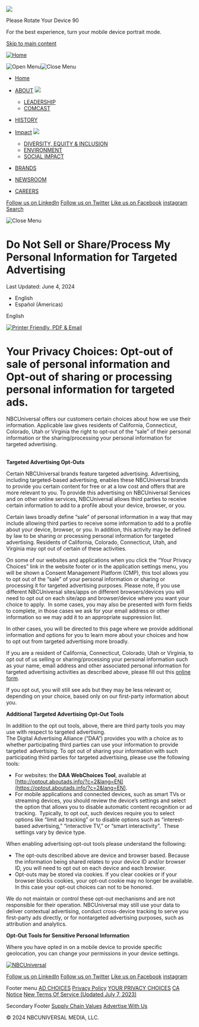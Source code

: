 ![](/img/Icon_Rotate.png)

Please Rotate Your Device 90

For the best experience, turn your mobile device portrait mode.

[Skip to main content](#main-content)

[![Home](/themes/custom/universal/nav_logo_0.png)](https://www.nbcuniversal.com/ "Home")

 ![Open Menu](/themes/custom/universal/src/img/icons/icon_menu.png)![Close Menu](/themes/custom/universal/src/img/icons/icon_close.png)

* [Home](https://www.nbcuniversal.com/)
* [ABOUT](https://www.nbcuniversal.com/about) ![](/themes/custom/universal/src/img/icons/dropdown-arrow-down.svg)
    
    * [LEADERSHIP](https://www.nbcuniversal.com/leadership)
    * [COMCAST](https://corporate.comcast.com/)
* [HISTORY](https://www.nbcuniversal.com/history)
* [Impact](https://www.nbcuniversal.com/impact) ![](/themes/custom/universal/src/img/icons/dropdown-arrow-down.svg)
    
    * [DIVERSITY, EQUITY & INCLUSION](https://www.nbcuniversal.com/diversity-equity-inclusion)
    * [ENVIRONMENT](https://www.nbcuniversal.com/environment)
    * [SOCIAL IMPACT](https://www.nbcuniversal.com/csr)
* [BRANDS](https://www.nbcuniversal.com/brands)
* [NEWSROOM](https://www.nbcuniversal.com/newsroom)
* [CAREERS](https://www.nbcunicareers.com/)

[Follow us on LinkedIn](https://www.linkedin.com/company/nbcuniversal-inc-/) [Follow us on Twitter](https://twitter.com/nbcuniversal) [Like us on Facebook](https://www.facebook.com/nbcuniversal/) [instagram](https://www.instagram.com/nbcuniversal/) [Search](https://www.nbcuniversal.com/search)

![Close Menu](/themes/custom/universal/src/img/icons/icon_close.png)

Do Not Sell or Share/Process My Personal Information for Targeted Advertising
=============================================================================

Last Updated: June 4, 2024

* English
* Español (Americas)

English

[![Printer Friendly, PDF & Email](//cdn.printfriendly.com/buttons/printfriendly-pdf-button-nobg.png)](https://www.printfriendly.com/print?url=https://www.nbcuniversal.com/taxonomy/term/93?brandA=Owned_Stations&intake=Telemundo_Houston/&os=av "Printer Friendly, PDF & Email")

Your Privacy Choices: Opt-out of sale of personal information and Opt-out of sharing or processing personal information for targeted ads.
=========================================================================================================================================

NBCUniversal offers our customers certain choices about how we use their information. Applicable law gives residents of California, Connecticut, Colorado, Utah or Virginia the right to opt-out of the “sale” of their personal information or the sharing/processing your personal information for targeted advertising.  
 

**Targeted Advertising Opt-Outs**

Certain NBCUniversal brands feature targeted advertising. Advertising, including targeted-based advertising, enables these NBCUniversal brands to provide you certain content for free or at a low cost and offers that are more relevant to you. To provide this advertising on NBCUniversal Services and on other online services, NBCUniversal allows third parties to receive certain information to add to a profile about your device, browser, or you.

Certain laws broadly define “sale” of personal information in a way that may include allowing third parties to receive some information to add to a profile about your device, browser, or you. In addition, this activity may be defined by law to be sharing or processing personal information for targeted advertising. Residents of California, Colorado, Connecticut, Utah, and Virginia may opt out of certain of these activities.

On some of our websites and applications when you click the “Your Privacy Choices” link in the website footer or in the application settings menu, you will be shown a Consent Management Platform (CMP), this tool allows you to opt out of the “sale” of your personal information or sharing or processing it for targeted advertising purposes. Please note, if you use different NBCUniversal sites/apps on different browsers/devices you will need to opt out on each site/app and browser/device where you want your choice to apply.  In some cases, you may also be presented with form fields to complete, in those cases we ask for your email address or other information so we may add it to an appropriate suppression list.

In other cases, you will be directed to this page where we provide additional information and options for you to learn more about your choices and how to opt out from targeted advertising more broadly.

If you are a resident of California, Connecticut, Colorado, Utah or Virginia, to opt out of us selling or sharing/processing your personal information such as your name, email address and other associated personal information for targeted advertising activities as described above, please fill out this [online form](https://privacyportal.onetrust.com/webform/17e5cb00-ad90-47f5-a58d-77597d9d2c16/cda09e33-f935-4960-87de-afa722cef3c2).

If you opt out, you will still see ads but they may be less relevant or, depending on your choice, based only on our first-party information about you.

**Additional Targeted Advertising Opt-Out Tools**

In addition to the opt out tools, above, there are third party tools you may use with respect to targeted advertising.  
The Digital Advertising Alliance (“DAA”) provides you with a choice as to whether participating third parties can use your information to provide targeted  advertising. To opt out of sharing your information with such participating third parties for targeted advertising, please use the following tools:

* For websites: the **DAA WebChoices Tool**, available at [http://optout.aboutads.info/?c=2&lang=EN](https://optout.aboutads.info/?c=2&lang=EN).
* For mobile applications and connected devices, such as smart TVs or streaming devices, you should review the device’s settings and select the option that allows you to disable automatic content recognition or ad tracking.  Typically, to opt out, such devices require you to select options like “limit ad tracking” or to disable options such as “interest-based advertising,” “interactive TV,” or “smart interactivity”.  These settings vary by device type.

When enabling advertising opt-out tools please understand the following:

* The opt-outs described above are device and browser based. Because the information being shared relates to your device ID and/or browser ID, you will need to opt out on each device and each browser.
* Opt-outs may be stored via cookies. If you clear cookies or if your browser blocks cookies, your opt-out cookie may no longer be available. In this case your opt-out choices can not to be honored.

We do not maintain or control these opt-out mechanisms and are not responsible for their operation. NBCUniversal may still use your data to deliver contextual advertising, conduct cross-device tracking to serve you first-party ads directly, or for nontargeted advertising purposes, such as attribution and analytics.

**Opt-Out Tools for Sensitive Personal Information**

Where you have opted in on a mobile device to provide specific geolocation, you can change your permissions in your device settings.

[![NBCUniversal](/themes/custom/universal/nav_logo_0.png)](https://www.nbcuniversal.com/)

[Follow us on LinkedIn](https://www.linkedin.com/company/nbcuniversal-inc-/) [Follow us on Twitter](https://twitter.com/nbcuniversal) [Like us on Facebook](https://www.facebook.com/nbcuniversal/) [instagram](https://www.instagram.com/nbcuniversal/)

Footer menu [AD CHOICES](https://www.nbcuniversal.com/privacy/cookies#accordionheader2) [Privacy Policy](https://www.nbcuniversal.com/privacy "Privacy") [YOUR PRIVACY CHOICES](https://www.nbcuniversal.com/privacy/notrtoo) [CA Notice](https://www.nbcuniversal.com/privacy/california-consumer-privacy-act) [New Terms Of Service (Updated July 7, 2023)](https://www.nbcuniversal.com/terms "Terms Of Service")

Secondary Footer [Supply Chain Values](https://www.cmcsa.com/esg-reporting "Supply Chain Values") [Advertise With Us](https://together.nbcuni.com/advertise/?utm_source=nbcuniversal&utm_medium=referral&utm_campaign=property_ad_pages)

© 2024 NBCUNIVERSAL MEDIA, LLC.